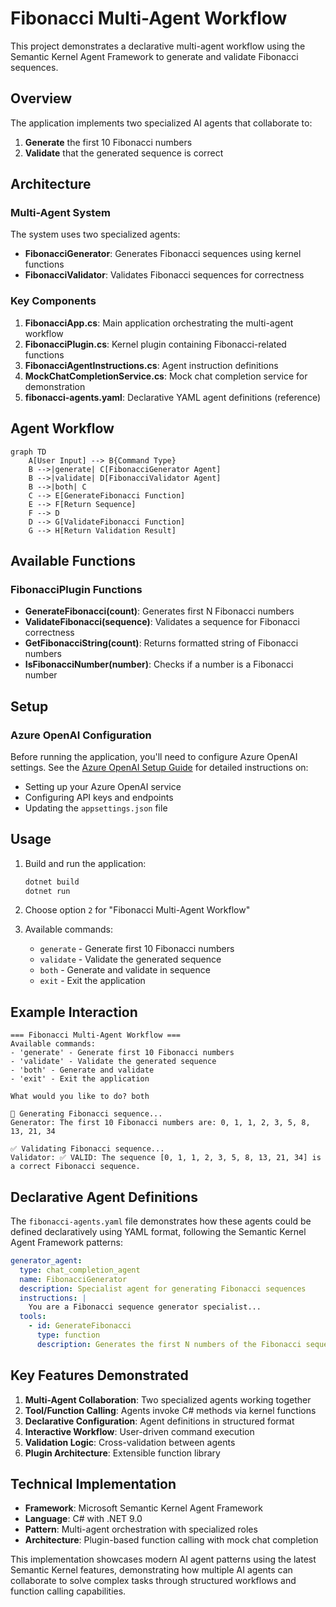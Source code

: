 # Fibonacci Multi-Agent Workflow

This project demonstrates a declarative multi-agent workflow using the Semantic Kernel Agent Framework to generate and validate Fibonacci sequences.

## Overview

The application implements two specialized AI agents that collaborate to:

1. **Generate** the first 10 Fibonacci numbers
2. **Validate** that the generated sequence is correct

## Architecture

### Multi-Agent System

The system uses two specialized agents:

- **FibonacciGenerator**: Generates Fibonacci sequences using kernel functions
- **FibonacciValidator**: Validates Fibonacci sequences for correctness

### Key Components

1. **FibonacciApp.cs**: Main application orchestrating the multi-agent workflow
2. **FibonacciPlugin.cs**: Kernel plugin containing Fibonacci-related functions
3. **FibonacciAgentInstructions.cs**: Agent instruction definitions
4. **MockChatCompletionService.cs**: Mock chat completion service for demonstration
5. **fibonacci-agents.yaml**: Declarative YAML agent definitions (reference)

## Agent Workflow

```mermaid
graph TD
    A[User Input] --> B{Command Type}
    B -->|generate| C[FibonacciGenerator Agent]
    B -->|validate| D[FibonacciValidator Agent]
    B -->|both| C
    C --> E[GenerateFibonacci Function]
    E --> F[Return Sequence]
    F --> D
    D --> G[ValidateFibonacci Function]
    G --> H[Return Validation Result]
```

## Available Functions

### FibonacciPlugin Functions

- **GenerateFibonacci(count)**: Generates first N Fibonacci numbers
- **ValidateFibonacci(sequence)**: Validates a sequence for Fibonacci correctness
- **GetFibonacciString(count)**: Returns formatted string of Fibonacci numbers
- **IsFibonacciNumber(number)**: Checks if a number is a Fibonacci number

## Setup

### Azure OpenAI Configuration

Before running the application, you'll need to configure Azure OpenAI settings. See the [Azure OpenAI Setup Guide](AZURE_OPENAI_SETUP.md) for detailed instructions on:

- Setting up your Azure OpenAI service
- Configuring API keys and endpoints
- Updating the `appsettings.json` file

## Usage

1. Build and run the application:

   ```bash
   dotnet build
   dotnet run
   ```

2. Choose option `2` for "Fibonacci Multi-Agent Workflow"

3. Available commands:
   - `generate` - Generate first 10 Fibonacci numbers
   - `validate` - Validate the generated sequence
   - `both` - Generate and validate in sequence
   - `exit` - Exit the application

## Example Interaction

```text
=== Fibonacci Multi-Agent Workflow ===
Available commands:
- 'generate' - Generate first 10 Fibonacci numbers
- 'validate' - Validate the generated sequence
- 'both' - Generate and validate
- 'exit' - Exit the application

What would you like to do? both

🔢 Generating Fibonacci sequence...
Generator: The first 10 Fibonacci numbers are: 0, 1, 1, 2, 3, 5, 8, 13, 21, 34

✅ Validating Fibonacci sequence...
Validator: ✅ VALID: The sequence [0, 1, 1, 2, 3, 5, 8, 13, 21, 34] is a correct Fibonacci sequence.
```

## Declarative Agent Definitions

The `fibonacci-agents.yaml` file demonstrates how these agents could be defined declaratively using YAML format, following the Semantic Kernel Agent Framework patterns:

```yaml
generator_agent:
  type: chat_completion_agent
  name: FibonacciGenerator
  description: Specialist agent for generating Fibonacci sequences
  instructions: |
    You are a Fibonacci sequence generator specialist...
  tools:
    - id: GenerateFibonacci
      type: function
      description: Generates the first N numbers of the Fibonacci sequence
```

## Key Features Demonstrated

1. **Multi-Agent Collaboration**: Two specialized agents working together
2. **Tool/Function Calling**: Agents invoke C# methods via kernel functions  
3. **Declarative Configuration**: Agent definitions in structured format
4. **Interactive Workflow**: User-driven command execution
5. **Validation Logic**: Cross-validation between agents
6. **Plugin Architecture**: Extensible function library

## Technical Implementation

- **Framework**: Microsoft Semantic Kernel Agent Framework
- **Language**: C# with .NET 9.0
- **Pattern**: Multi-agent orchestration with specialized roles
- **Architecture**: Plugin-based function calling with mock chat completion

This implementation showcases modern AI agent patterns using the latest Semantic Kernel features, demonstrating how multiple AI agents can collaborate to solve complex tasks through structured workflows and function calling capabilities.
